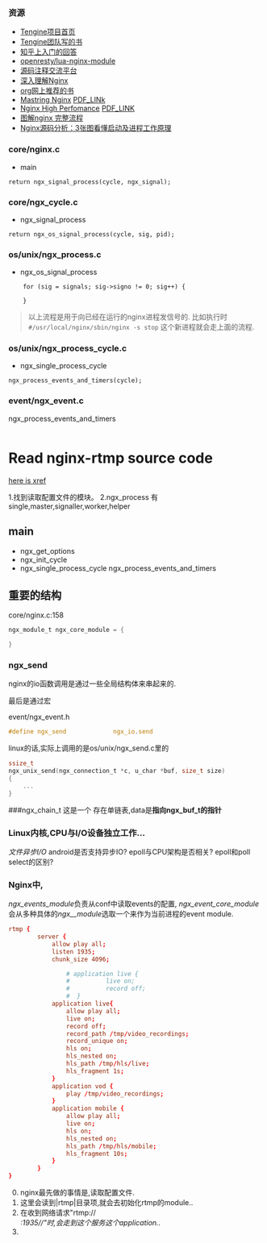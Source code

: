 ### 资源
* [Tengine项目首页](http://tengine.taobao.org/index_cn.html)
* [Tengine团队写的书](http://tengine.taobao.org/book/index.html)
* [知乎上入门的回答](https://www.zhihu.com/question/20857459)
* [openresty/lua-nginx-module](https://github.com/openresty/lua-nginx-module)
* [源码注释交流平台](http://www.imaotao.cn/xref/nginx-1.10.0/)
* [深入理解Nginx](http://product.dangdang.com/23910258.html#catalog)
* [org网上推荐的书](http://nginx.org/en/books.html)
* [Mastring Nginx](http://product.dangdang.com/23655331.html#catalog) [PDF_LINk](http://pdf.th7.cn/down/files/1411/Mastering%20Nginx.pdf)
* [Nginx High Perfomance](http://product.dangdang.com/1900482176.html#catalog) [PDF_LINK](http://185.49.84.138/ebooks/Nginx-High-Performance[ebooksfeed.com].pdf)
* [图解nginx 完整流程](http://techlog.cn/article/list/10182665)
* [Nginx源码分析：3张图看懂启动及进程工作原理](http://weibo.com/ttarticle/p/show?id=2309403949643745620312)

### core/nginx.c
* main
```
return ngx_signal_process(cycle, ngx_signal);
```

### core/ngx_cycle.c
* ngx_signal_process
```
return ngx_os_signal_process(cycle, sig, pid);
```


### os/unix/ngx_process.c
* ngx_os_signal_process
```
    for (sig = signals; sig->signo != 0; sig++) {

    }
```

>以上流程是用于向已经在运行的nginx进程发信号的.
比如执行时
`#/usr/local/nginx/sbin/nginx -s stop`
这个新进程就会走上面的流程.

### os/unix/ngx_process_cycle.c
* ngx_single_process_cycle
```
ngx_process_events_and_timers(cycle);
```

### event/ngx_event.c
ngx_process_events_and_timers
```

```



# Read nginx-rtmp source code

[here is xref]()

1.找到读取配置文件的模块。
2.ngx_process 有 single,master,signaller,worker,helper

## main

* ngx_get_options
* ngx_init_cycle
* ngx_single_process_cycle
    ngx_process_events_and_timers



## 重要的结构
core/nginx.c:158
``` c
ngx_module_t ngx_core_module = {

}
```

### ngx_send
nginx的io函数调用是通过一些全局结构体来串起来的.

最后是通过宏

event/ngx_event.h
```c
#define ngx_send             ngx_io.send
```


linux的话,实际上调用的是os/unix/ngx_send.c里的
```c
ssize_t
ngx_unix_send(ngx_connection_t *c, u_char *buf, size_t size)
{
    ...
}
```

###ngx_chain_t
这是一个 存在单链表,data是**指向ngx_buf_t的指针**

### Linux内核,CPU与I/O设备独立工作...
*文件异步I/O*
android是否支持异步IO?
epoll与CPU架构是否相关?
epoll和poll select的区别?

### Nginx中,
*ngx_events_module*负责从conf中读取events的配置,
*ngx_event_core_module*会从多种具体的*ngx_<event>_module*选取一个来作为当前进程的event module.


```conf
rtmp {
        server {
            allow play all;
            listen 1935;
            chunk_size 4096;

                # application live {
                #          live on;
                #          record off;
                #  }
            application live{
                allow play all;
                live on;
                record off;
                record_path /tmp/video_recordings;
                record_unique on;
                hls on;
                hls_nested on;
                hls_path /tmp/hls/live;
                hls_fragment 1s;
            }
            application vod {
                play /tmp/video_recordings;
            }
            application mobile {
                allow play all;
                live on;
                hls on;
                hls_nested on;
                hls_path /tmp/hls/mobile;
                hls_fragment 10s;
            }
        }
}
```

0. nginx最先做的事情是,读取配置文件.
1. 这里会读到|rtmp|目录项,就会去初始化rtmp的module..
2. 在收到网络请求"rtmp://<address>:1935/<live>/<app>"时,会走到这个服务这个application..
3.
